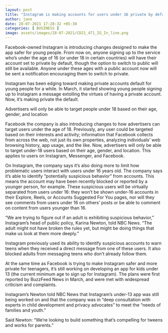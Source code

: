 ```yaml
---
layout: post
title: "Instagram is making accounts for users under 16 private by default"
author: jane 
date: 28-07-2021 17:28:32 +05:30 
categories: [ BUSINESS ] 
image: assets/images/28-07-2021/CD21_471_IG_In_line.png
---
```

Facebook-owned Instagram is introducing changes designed to make the app safer for young people. From now on, anyone signing up to the service who’s under the age of 16 (or under 18 in certain countries) will have their account set to private by default, though the option to switch to public will still be available. Anyone under these ages with a public account now will be sent a notification encouraging them to switch to private.

Instagram has been edging toward making private accounts default for young people for a while. In March, it started showing young people signing up to Instagram a message extolling the virtues of having a private account. Now, it’s making private the default.

Advertisers will only be able to target people under 18 based on their age, gender, and location

Facebook the company is also introducing changes to how advertisers can target users under the age of 18. Previously, any user could be targeted based on their interests and activity; information that Facebook collects from across the web, not just its own properties, analyzing individuals’ web browsing history, app usage, and the like. Now, advertisers will only be able to target under-18 users based on their age, gender, and location. This applies to users on Instagram, Messenger, and Facebook.

On Instagram, the company says it’s also doing more to limit how problematic users interact with users under 16 years old. The company says it’s able to identify “potentially suspicious behavior” from accounts. This means the account may have been recently blocked or reported by a younger person, for example. These suspicious users will be virtually separated from users under 16: they won’t be shown under-16 accounts in their Explore, Reels, or Accounts Suggested For You pages, nor will they see comments from users under 16 on others’ posts or be able to comment on content from users younger than 16.

“We are trying to figure out if an adult is exhibiting suspicious behavior,” Instagram’s head of public policy, Karina Newton, told NBC News. “The adult might not have broken the rules yet, but might be doing things that make us look at them more deeply.”

Instagram previously used its ability to identify suspicious accounts to warn teens when they received a direct message from one of these users. It also blocked adults from messaging teens who don’t already follow them.

At the same time as Facebook is trying to make Instagram safer and more private for teenagers, it’s still working on developing an app for kids under 13 (the current minimum age to sign up for Instagram). The plans were first reported by BuzzFeed News in March, and were met with widespread criticism and complaints.

Instagram’s Newton told NBC News that Instagram’s under-13 app was still being worked on and that the company was in “deep consultation with experts in child development and privacy advocates” to meet the “needs of families and youth.”

Said Newton: “We’re looking to build something that’s compelling for tweens and works for parents.”